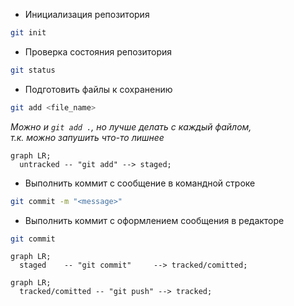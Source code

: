 - Инициализация репозитория
```bash
git init
```

- Проверка состояния репозитория
```bash
git status
```

- Подготовить файлы к сохранению
```bash
git add <file_name>
```

*Можно и ```git add .```, но лучше делать с каждый файлом,*   
*т.к. можно запушить что-то лишнее*

```mermaid
graph LR;
  untracked -- "git add" --> staged;
``` 

- Выполнить коммит с сообщение в командной строке
```bash
git commit -m "<message>"
```

- Выполнить коммит с оформлением сообщения в редакторе
```bash
git commit
```

```mermaid
graph LR;
  staged    -- "git commit"     --> tracked/comitted;
``` 


```mermaid
graph LR;
  tracked/comitted -- "git push" --> tracked;
``` 